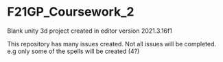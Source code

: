 # F21GP_Coursework_2

Blank unity 3d project created in editor version 2021.3.16f1

This repository has many issues created. Not all issues will be completed.
e.g only some of the spells will be created (4?)
